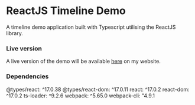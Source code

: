 # ReactJS Timeline Demo

A timeline demo application built with Typescript utilising the ReactJS library.

### Live version
A live version of the demo will be available [here](https://piccadi11y.com/Programming/React/timeline/index.html) on my website.

### Dependencies
@types/react: ^17.0.38
@types/react-dom: ^17.0.11
react: ^17.0.2
react-dom: ^17.0.2
ts-loader: ^9.2.6
webpack: ^5.65.0
webpack-cli: "4.9.1